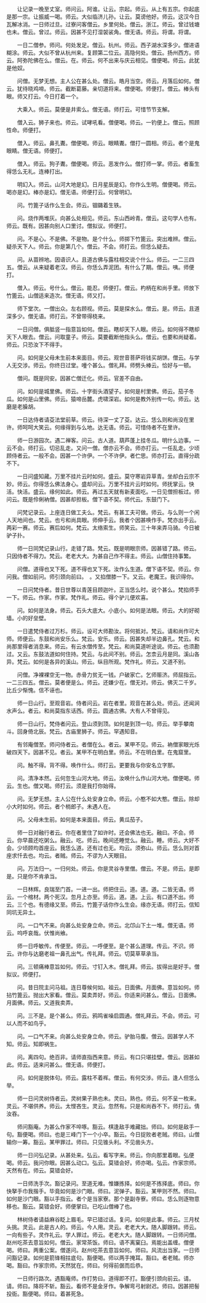 <!-- { "loadSidebar": true } -->
　　让记录一晚至丈室。师问云。阿谁。让云。宗起。师云。从上有五宗。你起底是那一宗。让振威一喝。师云。大似临济儿孙。让云。莫谤他好。师云。这汉今日瓦解冰消。一日师过旦。过寮问客僧云。乡里何处。僧云。浙江。师云。曾过钱塘也未。僧云。曾过。师云。因甚不见打湿袈裟角。僧无语。师云。将谓。将谓。

　　一日二僧参。师问。何处发足。僧云。杭州。师云。西子湖水深多少。僧进语糊涂。师云。大似不曾从杭州来。复顾第二位云。高隐何处。僧云。扬州西方。师云。阿弥陀佛在么。僧云。在。师云。何不出来与庆云相见。僧便喝。师云。此犹是他奴。

　　问僧。无梦无想。主人公在甚么处。僧云。皓月当空。师云。月落后如何。僧云。犹待晓鸡啼。师云。截断葛藤。亲切道将来。僧便喝。师便打。僧云。棒头有眼。师又打云。今日打着一个。

　　大乘入。师云。莫便是井索么。僧无语。师打云。可惜节节支解。

　　僧入云。狮子来也。师云。试哮吼看。僧便喝。师云。一钓便上。僧云。照顾性命。师便打。

　　僧入。师云。鼻孔聻。僧便喝。师云。眼睛聻。僧打一圆相。师云。者个是鬼眼睛。僧无语。师便打。

　　僧入。师云。狗子聻。僧便喝。师云。恶发作么。僧打师一掌。师云。者畜生得恁么无礼。连棒打出。

　　明幻入。师云。山河大地是幻。日月星辰是幻。你作么生明。僧便喝。师云。喝亦是幻。棒亦是幻。僧无语。师便打云。何曾明幻。

　　问。竹篦子话作么生会。师云。锢鏴着生铁。

　　问。烧作两堆灰。向甚么处相见。师云。东山西岭青。僧云。这句学人也有。师云。既有。因甚向别人口里讨。僧拟议。师便打。

　　问。不是心。不是佛。不是物。是个什么。师掷下竹篦云。突出难辨。僧云。疑杀天下人。师云。你是第几个。僧云。不会。师打云。但恁么疑去。

　　问。从苗辨地。因语识人。且道古佛与露柱相交说个什么。师云。一二三四五。僧云。从来疑着老汉。师云。你恁么弄泥团。有什么了期。僧云。咦。师便打。

　　僧入。师云。号什么。僧云。能忍。师便打。僧云。杓柄在和尚手里。师放下竹篦云。山僧适来造次。僧无语。师又打。

　　师下堂次。一僧出众。左右顾视。师云。莫是探水么。僧云。是。师云。且道深多少。僧无语。师打云。不曾带得桡来。

　　一日问僧。俱胝竖一指意旨如何。僧云。瞎却天下人眼。师云。如何得不瞎却天下人眼去。僧云。问取童子。师云。莫要截断他指头么。僧云。也要和尚疑着。师云。只恐汝下不得手。

　　问。如何是父母未生前本来面目。师云。观世音菩萨将钱买胡饼。僧云。与学人无交涉。师云。你终日过堂。噇个甚么。僧礼拜。师劈头棒云。恰好与一顿。

　　僧问。既是同安。因甚亡僧迁化。师云。官差不自由。

　　问。如何是城里佛。师云。十字街头酒望子。如何是村里佛。师云。茄子冬瓜。如何是山里佛。师云。猿啼岳麓。虎啸深岩。如何是教外别传一句。师云。达磨是老臊胡。

　　一日达侍者请芟法堂前草。师云。待深一丈了芟。达云。恁么则和尚没在里许。师呵呵大笑云。何缘得到与么地。达无语。师云。可惜侍者不在里许。

　　师一日游园次。遇二禅客。问云。古人道。葫芦蓬上挂冬瓜。明什么边事。一云不会。师打云。切忌乱走。又问一僧。僧亦云不会。师亦打云。一任乱走。少顷顾侍者云。一般不会。因甚一个许伊。一个不许伊。者伫思。师亦打云。直得分疏不下。

　　一日问盛知藏。万里不挂片云时如何。盛云。莫守寒岩异草青。坐却白云宗不妙。师云。你得恁么佛法身心。盛却问云。万里不挂片云时如何。师抚掌云。快活。快活。盛云。缘何如此。师云。再过五天就有新麦面吃。一日见僧担板过。师问云。既是伶俐衲僧。因甚却担板。僧下语不契。师代云。东鼓门下。

　　问梵记录云。上座连日做工夫么。梵云。有甚工夫可做。师云。与么则一个闲人天地间也。梵云。也亏和尚具眼。师伸手云。我者个因甚唤作手。梵亦出手云。两彩一赛。师云。赛后如何。梵云。太络索生。师笑云。三十年来弄马骑。今日被驴子扑。

　　师一日同梵记录山行。走错了路。梵云。既是明眼宗师。因甚错了路。师云。只因侍者不得力。梵云。老老大大。为甚自己作不得主。师云。山僧住持事繁。

　　问僧。道得也叉下死。道不得也叉下死。汝作么生道。僧下语不契。师云。你问我。僧如前问。师引颈向前曰。　。又掐僧膝一下。又云。老魔王。我识得你。

　　一日问梵侍者。昔日世尊以青莲目顾迦叶。正当恁么时。说个甚么。梵掐师手一下。师云。作家。作家。梵作礼。师云。得个驴儿便欢喜。

　　问。如何是法身。师云。石头大底大。小底小。如何是法眼。师云。大的好砌墙。小的好垒壁。

　　一日遣梵侍者过万杉。师云。设可大师勘汝。将何抵对。梵云。请和尚作可大师。师便云。东鼓和尚安乐么。梵云。安乐。师云。因甚失却半边鼻孔。梵云。和尚那里得者消息来。师云。有云水僧传至。梵云。和尚莫道听途说。师云。也须勘过。又云。东鼓法道如何住持。梵云。与此间不别。师云。怎柰云月是同。溪山各异。梵云。如何是各异的溪山。师云。纵目所观。梵作礼。师云。又道不别。

　　问僧。净裸裸空无一物。赤骨力贫无一钱。户破家亡。乞师赈济。师屈指云。一二三四五。僧云。莫者便是么。师云。还嫌少在。僧无对。师云。佛灭二千岁。比丘少惭愧。信不诬也。

　　师一日山行。至观音岩。侍者问云。岩在者里。观音在甚么处。师云。还闻涧水声么。者云。和尚莫指东话西。师云。圆通古佛。大有人不曾得见。

　　师一日山行。梵侍者问云。登山须到顶。如何是到顶一句。师云。举手攀南斗。回身倚北辰。梵云。古庙里狮子。师云。罕遇知音。

　　有邻庵僧至。师问侍者云。者僧在么。者云。某甲不见。师云。衲僧家眼光烁破四天下。因甚不见。者云。某甲不在明白里。师云。不在明白里。在鬼窟里。

　　问。触不得。背不得。唤作什么。师打云。更要我与你安名立字那。

　　问。清净本然。云何忽生山河大地。师云。汝唤什么作山河大地。僧便喝。师云。生也。僧又喝。师打云。须是我打你始得。

　　问。无梦无想。主人公在什么处安身立命。师云。小憨不如大憨。僧云。除却小大时如何。师云。者个梢郎子。未遇人在。

　　问。父母未生前。如何是本来面目。师云。黄瓜茄子。

　　师一日对融行者云。你在者里住了如许时。还会佛法也无。融曰。不会。师云。你早晨还吃粥么。融云。吃。师云。晚间还睡觉么。融云。睡。师云。大好不会。少顷顾均首座云。我恁么道。还有过也无。均云。须弥山。师云。恁么则对首座求忏去也。均云。者贼。师云。不谬为人天眼目。

　　问。万法归一。一归何处。师云。你是灵谷寺里僧。僧云。不是。师云。是即是。只是你不肯承当。

　　一日林辉。良瑞至门首。一进一出。师把住云。道。道。道。二皆无语。师云。一个棺材。两个死汉。忽月上亦至。师云。道。道。上云。有口道不出。师云。三个也。有德缘又至。师云。竹篦子话你作么生会。缘亦无语。师打云。信知同坑无异土。

　　问。一口气不来。向甚么处安身立命。师云。北邙山下土一堆。僧无语。师云。呜呼哀哉。伏惟尚飨。

　　师一日呼敏传。传便至。师云。一呼便至。是个甚么道理。传云。不识。师云。许你与达磨老祖一鼻孔出气。传礼拜。师云。切莫草草承当。

　　问。三顿痛棒意旨如何。师云。寸钉入木。僧礼拜。师云。拔得出是好手。僧拟议。师便打。

　　问。昔日院主问马祖。连日尊候何如。祖云。日面佛。月面佛。意旨如何。师拈竹篦云。抛出大家看。僧云。莫卖弄好。师云。你适来问甚么。僧云。日面佛。月面佛。师云。又道我卖弄。

　　问。三不是。是个甚么。师云。鸦鸣雀噪启圆通。僧礼拜云。不会。师云。可以人而不如鸟乎。

　　问。一口气不来。向甚么处安身立命。师云。驴胎马腹。僧云。因甚学人不知。师云。知即祸生。

　　问。离四句。绝百非。请师直指西来意。师云。有口只堪挂壁。僧云。因甚如此。师云。适来问甚么。僧无语。师便打。

　　问。如何是脱体句。师云。露柱不着裈。僧云。有何交涉。师云。逢人但恁么举。

　　师一日问灵树侍者云。灵树果子熟也未。灵曰。熟也。师云。何不呈一枚来。灵云。不堪供养。师云。太悭吝生。灵云。忽然有。只是和尚吞不下。师打云。倩汝吞。

　　师问豁庵。为甚么作家不啐啄。豁云。棋逢敌手难藏拙。师曰。如何是敌手一句。豁便喝。师曰。也是三峰门下一个小卒。豁云。今日捉败者老贼。师曰。山僧输你一筹。豁云。某甲罪过。师曰。只见锥头利。不见凿头方。

　　师一日问弘记录。从甚处来。弘云。看写字来。师云。你向那里着眼。弘便喝。师云。我问你眼。因甚么动口。弘云。莫错会好。师亦喝。弘云。作家宗师。天然有在。师云。莫错会好。

　　一日师洗手次。豁记录问。至道无难。惟嫌拣择。如何是不拣择底。师曰。你快拏手巾我揩手。毕竟如何是沙门眼。师曰。泥弹子。豁云。某甲则不然。师曰。如何是沙门眼。豁以手指云。者个是当家寮。那个是副寺寮。师曰。恁么则逐物意移也。豁云。莫错会好。师便掌曰。已吃山僧棒了也。

　　林树侍者请益麻谷眨上眉毛。早已错过话。复问。如何是此事。师云。三月杖头挑。灵云。此是古人的。师云。今人用。灵云。老老大大。随人脚跟转。师云。一向有些子。灵作礼云。学人罪过。师云。老老大大。随人脚跟转。一日师问僧。赵州吃茶去意旨如何。僧云。家常茶饭。师曰。语不离窠臼。焉能出盖缠。僧便喝。师曰。两重公案。僧遂问。赵州吃茶去意旨如何。师曰。风流出当家。一日师问豁记录。如何是箭锋相拄底句。豁便喝。师以两手掩耳。豁曰。者老贼。师亦喝。豁曰。作家宗师。天然犹在。师曰。何得前倨而后恭。

　　一日师行路次。遇豁庵师。作打势曰。道得即不打。豁便引颈向前云。请。请。师曰。降将不斩。豁云。看师不是金牙作。争解弯弓射尉迟。师曰。因甚把髻投衙。豁便喝。师曰。着甚死急。

